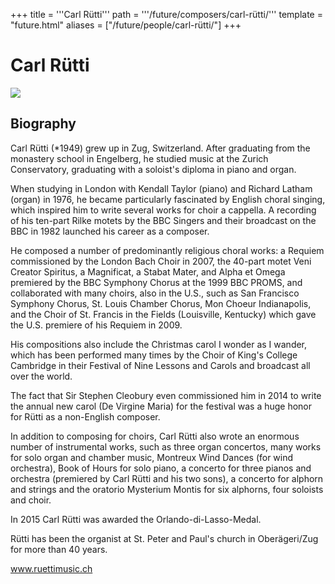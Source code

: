 +++
title = '''Carl Rütti'''
path = '''/future/composers/carl-rütti/'''
template = "future.html"
aliases = ["/future/people/carl-rütti/"]
+++

<h1>Carl Rütti</h1>

<img class="speaker-photo" src="https://custom.cvent.com/C3A4539B19F74ABCB6FCE437F6BC0A74/files/event/910aaf2914d44586a56fbd0b3b2c31c0/8f686a907acc4498b9bf6c39b928cfb5.jpg">
<h2>Biography</h2>
<p>Carl Rütti (*1949) grew up in Zug, Switzerland. After graduating from the monastery school in Engelberg, he studied music at the Zurich Conservatory, graduating with a soloist's diploma in piano and organ. 

When studying in London with Kendall Taylor (piano) and Richard Latham (organ) in 1976, he became particularly fascinated by English choral singing, which inspired him to write several works for choir a cappella. A recording of his ten-part Rilke motets by the BBC Singers and their broadcast on the BBC in 1982 launched his career as a composer.

He composed a number of predominantly religious choral works: a Requiem commissioned by the London Bach Choir in 2007, the 40-part motet Veni Creator Spiritus, a Magnificat, a Stabat Mater, and Alpha et Omega premiered by the BBC Symphony Chorus at the 1999 BBC PROMS, and collaborated with many choirs, also in the U.S., such as San Francisco Symphony Chorus, St. Louis Chamber Chorus, Mon Choeur Indianapolis, and the Choir of St. Francis in the Fields (Louisville, Kentucky) which gave the U.S. premiere of his Requiem in 2009.

His compositions also include the Christmas carol I wonder as I wander, which has been performed many times by the Choir of King's College Cambridge in their Festival of Nine Lessons and Carols and broadcast all over the world. 

The fact that Sir Stephen Cleobury even commissioned him in 2014 to write the annual new carol (De Virgine Maria) for the festival was a huge honor for Rütti as a non-English composer.

In addition to composing for choirs, Carl Rütti also wrote an enormous number of instrumental works, such as three organ concertos, many works for solo organ and chamber music, Montreux Wind Dances (for wind orchestra), Book of Hours for solo piano, a concerto for three pianos and orchestra (premiered by Carl Rütti and his two sons), a concerto for alphorn and strings and the oratorio Mysterium Montis for six alphorns, four soloists and choir.

In 2015 Carl Rütti was awarded the Orlando-di-Lasso-Medal.

Rütti has been the organist at St. Peter and Paul's church in Oberägeri/Zug for more than 40 years.

www.ruettimusic.ch</p>

